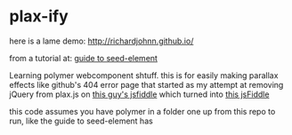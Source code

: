 plax-ify
================
here is a lame demo: http://richardjohnn.github.io/

from a tutorial at:
[guide to seed-element](http://www.polymer-project.org/docs/start/reusableelements.html)

Learning polymer webcomponent shtuff.  this is for easily making parallax effects like github's 404 error page that started as my attempt at removing jQuery from plax.js on [this guy's jsfiddle](http://jsfiddle.net/flo_core/3h5GA/) which turned into [this jsFiddle](http://jsfiddle.net/aNVqP/27/)

this code assumes you have polymer in a folder one up from this repo to run, like the guide to seed-element has

